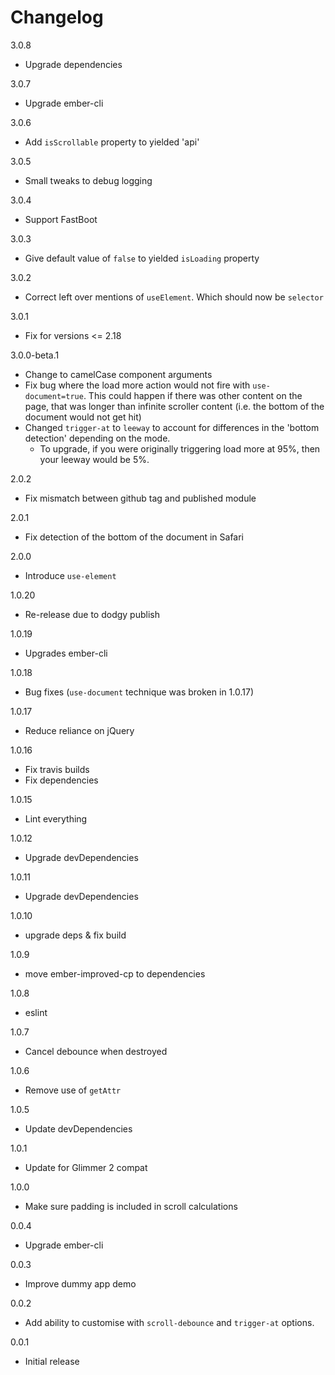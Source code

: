 # Changelog

3.0.8

* Upgrade dependencies

3.0.7

* Upgrade ember-cli

3.0.6

* Add `isScrollable` property to yielded 'api'

3.0.5

* Small tweaks to debug logging

3.0.4

* Support FastBoot

3.0.3

* Give default value of `false` to yielded `isLoading` property

3.0.2

* Correct left over mentions of `useElement`. Which should now be `selector`

3.0.1

* Fix for versions <= 2.18

3.0.0-beta.1

* Change to camelCase component arguments
* Fix bug where the load more action would not fire with `use-document=true`. This could happen if there was other content on the page, that was longer than infinite scroller content (i.e. the bottom of the document would not get hit)
* Changed `trigger-at` to `leeway` to account for differences in the 'bottom detection' depending on the mode.
  * To upgrade, if you were originally triggering load more at 95%, then your leeway would be 5%.

2.0.2

* Fix mismatch between github tag and published module

2.0.1

* Fix detection of the bottom of the document in Safari

2.0.0

* Introduce `use-element`

1.0.20

* Re-release due to dodgy publish

1.0.19

* Upgrades ember-cli

1.0.18

* Bug fixes (`use-document` technique was broken in 1.0.17)

1.0.17

* Reduce reliance on jQuery

1.0.16

* Fix travis builds
* Fix dependencies

1.0.15

* Lint everything

1.0.12

* Upgrade devDependencies

1.0.11

* Upgrade devDependencies

1.0.10

* upgrade deps & fix build

1.0.9

* move ember-improved-cp to dependencies

1.0.8

* eslint

1.0.7

* Cancel debounce when destroyed

1.0.6

* Remove use of `getAttr`

1.0.5

* Update devDependencies

1.0.1

* Update for Glimmer 2 compat

1.0.0

* Make sure padding is included in scroll calculations

0.0.4

* Upgrade ember-cli

0.0.3

* Improve dummy app demo

0.0.2

* Add ability to customise with `scroll-debounce` and `trigger-at` options.

0.0.1

* Initial release
